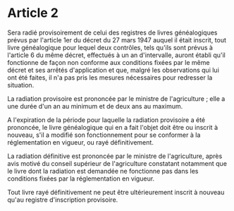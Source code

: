 # Article 2

Sera radié provisoirement de celui des registres de livres généalogiques prévus par l'article 1er du décret du 27 mars 1947 auquel il était inscrit, tout livre généalogique pour lequel deux contrôles, tels qu'ils sont prévus à l'article 6 du même décret, effectués à un an d'intervalle, auront établi qu'il fonctionne de façon non conforme aux conditions fixées par le même décret et ses arrêtés d'application et que, malgré les observations qui lui ont été faites, il n'a pas pris les mesures nécessaires pour redresser la situation.

La radiation provisoire est prononcée par le ministre de l'agriculture ; elle a une durée d'un an au minimum et de deux ans au maximum.

A l'expiration de la période pour laquelle la radiation provisoire a été prononcée, le livre généalogique qui en a fait l'objet doit être ou inscrit à nouveau, s'il a modifié son fonctionnement pour se conformer à la réglementation en vigueur, ou rayé définitivement.

La radiation définitive est prononcée par le ministre de l'agriculture, après avis motivé du conseil supérieur de l'agriculture constatant notamment que le livre dont la radiation est demandée ne fonctionne pas dans les conditions fixées par la réglementation en vigueur.

Tout livre rayé définitivement ne peut être ultérieurement inscrit à nouveau qu'au registre d'inscription provisoire.
